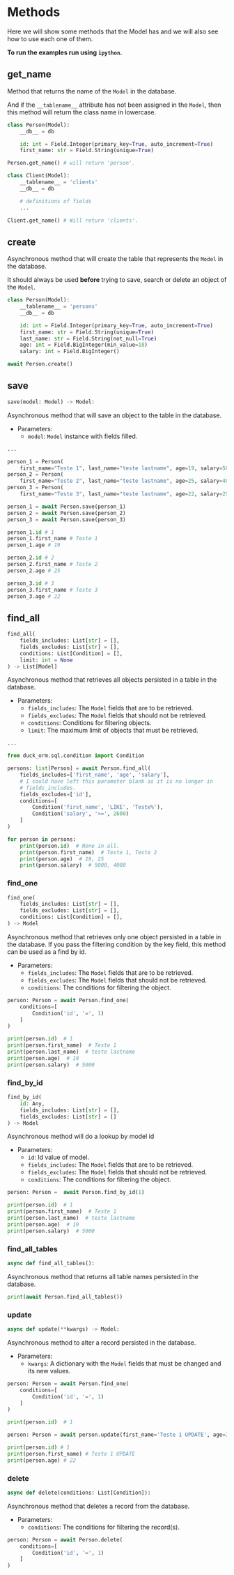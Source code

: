 # Methods

Here we will show some methods that the Model has and we will also see how to
use each one of them.

**To run the examples run using `ipython`.**

## get_name

Method that returns the name of the `Model` in the database.

And if the `__tablename__` attribute has not been assigned in the `Model`, then
this method will return the class name in lowercase.

``` python hl_lines="7 16"
class Person(Model):
    __db__ = db

    id: int = Field.Integer(primary_key=True, auto_increment=True)
    first_name: str = Field.String(unique=True)

Person.get_name() # will return 'person'.

class Client(Model):
    __tablename__ = 'clients'
    __db__ = db

    # definitions of fields
    ...

Client.get_name() # Will return 'clients'.
```

## create

Asynchronous method that will create the table that represents the `Model` 
in the database.

It should always be used **before** trying to save, search or delete an object
of the `Model`.

``` python hl_lines="11"
class Person(Model):
    __tablename__ = 'persons'
    __db__ = db

    id: int = Field.Integer(primary_key=True, auto_increment=True)
    first_name: str = Field.String(unique=True)
    last_name: str = Field.String(not_null=True)
    age: int = Field.BigInteger(min_value=18)
    salary: int = Field.BigInteger()

await Person.create()
```

## save

``` python
save(model: Model) -> Model:
```

Asynchronous method that will save an object to the table in the database.

- Parameters:
    - `model`: `Model` instance with fields filled.

``` python
...

person_1 = Person(
    first_name="Teste 1", last_name="teste lastname", age=19, salary=5000)
person_2 = Person(
    first_name="Teste 2", last_name="teste lastname", age=25, salary=4000)
person_3 = Person(
    first_name="Teste 3", last_name="teste lastname", age=22, salary=2500)

person_1 = await Person.save(person_1)
person_2 = await Person.save(person_2)
person_3 = await Person.save(person_3)

person_1.id # 1
person_1.first_name # Teste 1
person_1.age # 19

person_2.id # 2
person_2.first_name # Teste 2
person_2.age # 25

person_3.id # 3
person_3.first_name # Teste 3
person_3.age # 22

```

## find_all

``` python
find_all(
    fields_includes: List[str] = [],
    fields_excludes: List[str] = [],
    conditions: List[Condition] = [],
    limit: int = None
) -> List[Model]
```

Asynchronous method that retrieves all objects persisted in a table in the
database.

- Parameters:
    - `fields_includes`: The `Model` fields that are to be retrieved.
    - `fields_excludes`: The `Model` fields that should not be retrieved.
    - `conditions`: Conditions for filtering objects.
    - `limit`: The maximum limit of objects that must be retrieved.

``` python
...

from duck_orm.sql.condition import Condition

persons: list[Person] = await Person.find_all(
    fields_includes=['first_name', 'age', 'salary'],
    # I could have left this parameter blank as it is no longer in 
    # fields_includes.
    fields_excludes=['id'],
    conditions=[
        Condition('first_name', 'LIKE', 'Teste%'),
        Condition('salary', '>=', 2600)
    ]
)

for person in persons:
    print(person.id)  # None in all.
    print(person.first_name)  # Teste 1, Teste 2
    print(person.age)  # 19, 25
    print(person.salary)  # 5000, 4000
```

### find_one

``` python
find_one(
    fields_includes: List[str] = [],
    fields_excludes: List[str] = [],
    conditions: List[Condition] = [],
) -> Model
```

Asynchronous method that retrieves only one object persisted in a table in the
database. If you pass the filtering condition by the key field, this
method can be used as a find by id.

- Parameters:
    - `fields_includes`: The `Model` fields that are to be retrieved.
    - `fields_excludes`: The `Model` fields that should not be retrieved.
    - `conditions`: The conditions for filtering the object.

``` python
person: Person = await Person.find_one(
    conditions=[
        Condition('id', '=', 1)
    ]
)

print(person.id)  # 1
print(person.first_name)  # Teste 1
print(person.last_name)  # teste lastname
print(person.age)  # 19
print(person.salary)  # 5000
```

### find_by_id

``` python
find_by_id(
    id: Any,
    fields_includes: List[str] = [],
    fields_excludes: List[str] = []
) -> Model
```

Asynchronous method will do a lookup by model id

- Parameters:
    - `id`: Id value of model.
    - `fields_includes`: The `Model` fields that are to be retrieved.
    - `fields_excludes`: The `Model` fields that should not be retrieved.
    - `conditions`: The conditions for filtering the object.

``` python
person: Person =  await Person.find_by_id(1)

print(person.id)  # 1
print(person.first_name)  # Teste 1
print(person.last_name)  # teste lastname
print(person.age)  # 19
print(person.salary)  # 5000
```

### find_all_tables

``` python
async def find_all_tables():
```

Asynchronous method that returns all table names persisted in the database.

``` python
print(await Person.find_all_tables())
```

### update

``` python
async def update(**kwargs) -> Model:
```

Asynchronous method to alter a record persisted in the database.

- Parameters:
    - `kwargs`: A dictionary with the `Model` fields that must be changed
    and its new values.

``` python
person: Person = await Person.find_one(
    conditions=[
        Condition('id', '=', 1)
    ]
)

print(person.id)  # 1

person: Person = await person.update(first_name='Teste 1 UPDATE', age=22)

print(person.id) # 1
print(person.first_name) # Teste 1 UPDATE
print(person.age) # 22
```

### delete

``` python
async def delete(conditions: List[Condition]):
```

Asynchronous method that deletes a record from the database.

- Parameters:
    - `conditions`: The conditions for filtering the record(s).

``` python
person: Person = await Person.delete(
    conditions=[
        Condition('id', '=', 1)
    ]
)
```
